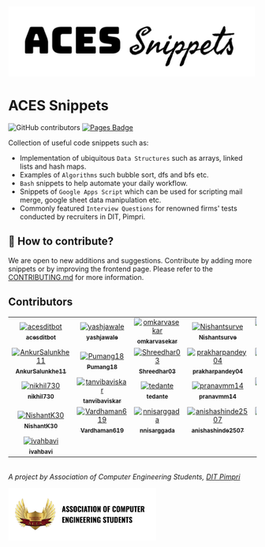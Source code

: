 <img src="static/logo.png" width=500>

# ACES Snippets

![GitHub contributors](https://img.shields.io/github/contributors/acesdit/snippets)
[![Pages Badge](https://img.shields.io/badge/View%20Website-aces.github.io/snippets-8A2BE2)](https://acesdit.github.io/snippets/)

Collection of useful code snippets such as:
- Implementation of ubiquitous ```Data Structures``` such as arrays, linked lists and hash maps.
- Examples of ```Algorithms``` such bubble sort, dfs and bfs etc.
- ```Bash``` snippets to help automate your daily workflow.
- Snippets of ```Google Apps Script``` which can be used for scripting mail merge, google sheet data manipulation etc.
- Commonly featured ```Interview Questions``` for renowned firms' tests conducted by recruiters in DIT, Pimpri.


## 🙋 How to contribute?

We are open to new additions and suggestions. Contribute by adding more snippets or by improving the frontend page. Please refer to the [CONTRIBUTING.md](CONTRIBUTING.md) for more information.

## Contributors

<!-- readme: collaborators,contributors -start -->
<table>
<tr>
    <td align="center">
        <a href="https://github.com/acesditbot">
            <img src="https://avatars.githubusercontent.com/u/147253511?v=4" width="100;" alt="acesditbot"/>
            <br />
            <sub><b>acesditbot</b></sub>
        </a>
    </td>
    <td align="center">
        <a href="https://github.com/yashjawale">
            <img src="https://avatars.githubusercontent.com/u/63059729?v=4" width="100;" alt="yashjawale"/>
            <br />
            <sub><b>yashjawale</b></sub>
        </a>
    </td>
    <td align="center">
        <a href="https://github.com/omkarvasekar">
            <img src="https://avatars.githubusercontent.com/u/125749197?v=4" width="100;" alt="omkarvasekar"/>
            <br />
            <sub><b>omkarvasekar</b></sub>
        </a>
    </td>
    <td align="center">
        <a href="https://github.com/Nishantsurve">
            <img src="https://avatars.githubusercontent.com/u/104264099?v=4" width="100;" alt="Nishantsurve"/>
            <br />
            <sub><b>Nishantsurve</b></sub>
        </a>
    </td>
    <td align="center">
        <a href="https://github.com/sahil-s-246">
            <img src="https://avatars.githubusercontent.com/u/97866494?v=4" width="100;" alt="sahil-s-246"/>
            <br />
            <sub><b>sahil-s-246</b></sub>
        </a>
    </td>
    <td align="center">
        <a href="https://github.com/vaishuKshirsagar">
            <img src="https://avatars.githubusercontent.com/u/88662275?v=4" width="100;" alt="vaishuKshirsagar"/>
            <br />
            <sub><b>vaishuKshirsagar</b></sub>
        </a>
    </td></tr>
<tr>
    <td align="center">
        <a href="https://github.com/AnkurSalunkhe11">
            <img src="https://avatars.githubusercontent.com/u/110984132?v=4" width="100;" alt="AnkurSalunkhe11"/>
            <br />
            <sub><b>AnkurSalunkhe11</b></sub>
        </a>
    </td>
    <td align="center">
        <a href="https://github.com/Pumang18">
            <img src="https://avatars.githubusercontent.com/u/112180951?v=4" width="100;" alt="Pumang18"/>
            <br />
            <sub><b>Pumang18</b></sub>
        </a>
    </td>
    <td align="center">
        <a href="https://github.com/Shreedhar03">
            <img src="https://avatars.githubusercontent.com/u/114936376?v=4" width="100;" alt="Shreedhar03"/>
            <br />
            <sub><b>Shreedhar03</b></sub>
        </a>
    </td>
    <td align="center">
        <a href="https://github.com/prakharpandey04">
            <img src="https://avatars.githubusercontent.com/u/95423165?v=4" width="100;" alt="prakharpandey04"/>
            <br />
            <sub><b>prakharpandey04</b></sub>
        </a>
    </td>
    <td align="center">
        <a href="https://github.com/acesditadmin">
            <img src="https://avatars.githubusercontent.com/u/90958832?v=4" width="100;" alt="acesditadmin"/>
            <br />
            <sub><b>acesditadmin</b></sub>
        </a>
    </td>
    <td align="center">
        <a href="https://github.com/JV-2701">
            <img src="https://avatars.githubusercontent.com/u/120125232?v=4" width="100;" alt="JV-2701"/>
            <br />
            <sub><b>JV-2701</b></sub>
        </a>
    </td></tr>
<tr>
    <td align="center">
        <a href="https://github.com/nikhil730">
            <img src="https://avatars.githubusercontent.com/u/79016958?v=4" width="100;" alt="nikhil730"/>
            <br />
            <sub><b>nikhil730</b></sub>
        </a>
    </td>
    <td align="center">
        <a href="https://github.com/tanvibaviskar">
            <img src="https://avatars.githubusercontent.com/u/145899846?v=4" width="100;" alt="tanvibaviskar"/>
            <br />
            <sub><b>tanvibaviskar</b></sub>
        </a>
    </td>
    <td align="center">
        <a href="https://github.com/tedante">
            <img src="https://avatars.githubusercontent.com/u/23611745?v=4" width="100;" alt="tedante"/>
            <br />
            <sub><b>tedante</b></sub>
        </a>
    </td>
    <td align="center">
        <a href="https://github.com/pranavmm14">
            <img src="https://avatars.githubusercontent.com/u/105978137?v=4" width="100;" alt="pranavmm14"/>
            <br />
            <sub><b>pranavmm14</b></sub>
        </a>
    </td>
    <td align="center">
        <a href="https://github.com/vaibhaviDixit">
            <img src="https://avatars.githubusercontent.com/u/88642745?v=4" width="100;" alt="vaibhaviDixit"/>
            <br />
            <sub><b>vaibhaviDixit</b></sub>
        </a>
    </td>
    <td align="center">
        <a href="https://github.com/uppy19d0">
            <img src="https://avatars.githubusercontent.com/u/51054204?v=4" width="100;" alt="uppy19d0"/>
            <br />
            <sub><b>uppy19d0</b></sub>
        </a>
    </td></tr>
<tr>
    <td align="center">
        <a href="https://github.com/NishantK30">
            <img src="https://avatars.githubusercontent.com/u/120248540?v=4" width="100;" alt="NishantK30"/>
            <br />
            <sub><b>NishantK30</b></sub>
        </a>
    </td>
    <td align="center">
        <a href="https://github.com/Vardhaman619">
            <img src="https://avatars.githubusercontent.com/u/97441447?v=4" width="100;" alt="Vardhaman619"/>
            <br />
            <sub><b>Vardhaman619</b></sub>
        </a>
    </td>
    <td align="center">
        <a href="https://github.com/nnisarggada">
            <img src="https://avatars.githubusercontent.com/u/70348851?v=4" width="100;" alt="nnisarggada"/>
            <br />
            <sub><b>nnisarggada</b></sub>
        </a>
    </td>
    <td align="center">
        <a href="https://github.com/anishashinde2507">
            <img src="https://avatars.githubusercontent.com/u/124612206?v=4" width="100;" alt="anishashinde2507"/>
            <br />
            <sub><b>anishashinde2507</b></sub>
        </a>
    </td>
    <td align="center">
        <a href="https://github.com/AnushkaSao">
            <img src="https://avatars.githubusercontent.com/u/141952829?v=4" width="100;" alt="AnushkaSao"/>
            <br />
            <sub><b>AnushkaSao</b></sub>
        </a>
    </td>
    <td align="center">
        <a href="https://github.com/SarveshRasal">
            <img src="https://avatars.githubusercontent.com/u/124485985?v=4" width="100;" alt="SarveshRasal"/>
            <br />
            <sub><b>SarveshRasal</b></sub>
        </a>
    </td></tr>
<tr>
    <td align="center">
        <a href="https://github.com/ivahbavi">
            <img src="https://avatars.githubusercontent.com/u/143157340?v=4" width="100;" alt="ivahbavi"/>
            <br />
            <sub><b>ivahbavi</b></sub>
        </a>
    </td></tr>
</table>
<!-- readme: collaborators,contributors -end -->

\
_A project by Association of Computer Engineering Students, [DIT Pimpri](https://engg.dypvp.edu.in/)_

<img src="static/aces-badge.png" alt="aces logo" width="300">